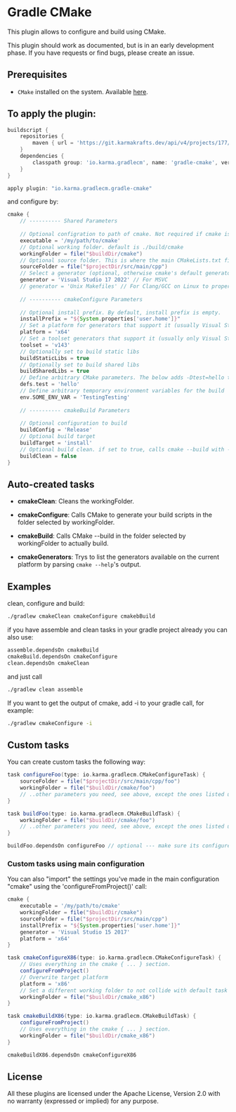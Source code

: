 # Gradle CMake
This plugin allows to configure and build using CMake. 

This plugin should work as documented, but is in an early development phase. 
If you have requests or find bugs, please create an issue.

## Prerequisites

* `CMake` installed on the system. Available [here](https://www.cmake.org).

## To apply the plugin:

```groovy
buildscript {
    repositories {
        maven { url = 'https://git.karmakrafts.dev/api/v4/projects/177/packages/maven' }
    }
    dependencies {
        classpath group: 'io.karma.gradlecm', name: 'gradle-cmake', version: '1.1.0.23'
    }
}

apply plugin: "io.karma.gradlecm.gradle-cmake"
```

and configure by:

```groovy
cmake {
    // ---------- Shared Parameters
    
    // Optional configration to path of cmake. Not required if cmake is on the path.
    executable = '/my/path/to/cmake'
    // Optional working folder. default is ./build/cmake
    workingFolder = file("$buildDir/cmake")
    // Optional source folder. This is where the main CMakeLists.txt file resides. Default is ./src/main/cpp
    sourceFolder = file("$projectDir/src/main/cpp")
    // Select a generator (optional, otherwise cmake's default generator is used)
    generator = 'Visual Studio 17 2022' // For MSVC
    // generator = 'Unix Makefiles' // For Clang/GCC on Linux to properly use multi-threading
    
    // ---------- cmakeConfigure Parameters
    
    // Optional install prefix. By default, install prefix is empty.
    installPrefix = "${System.properties['user.home']}"
    // Set a platform for generators that support it (usually Visual Studio)
    platform = 'x64'
    // Set a toolset generators that support it (usually only Visual Studio)
    toolset = 'v143'
    // Optionally set to build static libs
    buildStaticLibs = true
    // Optionally set to build shared libs
    buildSharedLibs = true
    // Define arbitrary CMake parameters. The below adds -Dtest=hello to cmake command line.
    defs.test = 'hello'
    // Define arbitrary temporary environment variables for the build
    env.SOME_ENV_VAR = 'TestingTesting'
    
    // ---------- cmakeBuild Parameters
    
    // Optional configuration to build
    buildConfig = 'Release'
    // Optional build target
    buildTarget = 'install'
    // Optional build clean. if set to true, calls cmake --build with --clean-first
    buildClean = false
}
```

## Auto-created tasks

* **cmakeClean**: Cleans the workingFolder.

* **cmakeConfigure**: Calls CMake to generate your build scripts in the folder selected by workingFolder.

* **cmakeBuild**: Calls CMake --build in the folder selected by workingFolder to actually build.

* **cmakeGenerators**: Trys to list the generators available on the current platform by parsing `cmake --help`'s output.

## Examples

clean, configure and build:

```bash
./gradlew cmakeClean cmakeConfigure cmakebBuild
```

if you have assemble and clean tasks in your gradle project already you can also use:
	
```bash
assemble.dependsOn cmakeBuild
cmakeBuild.dependsOn cmakeConfigure
clean.dependsOn cmakeClean
```

and just call

```bash
./gradlew clean assemble
```

If you want to get the output of cmake, add -i to your gradle call, for example:
	
```bash
./gradlew cmakeConfigure -i
```

## Custom tasks

You can create custom tasks the following way:

```groovy
task configureFoo(type: io.karma.gradlecm.CMakeConfigureTask) {
    sourceFolder = file("$projectDir/src/main/cpp/foo")
    workingFolder = file("$buildDir/cmake/foo")
    // ..other parameters you need, see above, except the ones listed under cmakeBuild Parameters
}

task buildFoo(type: io.karma.gradlecm.CMakeBuildTask) {
    workingFolder = file("$buildDir/cmake/foo")
    // ..other parameters you need, see above, except the ones listed under cmakeConfigure parameters
}

buildFoo.dependsOn configureFoo // optional --- make sure its configured when you run the build task
```

### Custom tasks using main configuration

You can also "import" the settings you've made in the main configuration "cmake" using the 'configureFromProject()' call:

```groovy
cmake {
    executable = '/my/path/to/cmake'
    workingFolder = file("$buildDir/cmake")
    sourceFolder = file("$projectDir/src/main/cpp")
    installPrefix = "${System.properties['user.home']}"
    generator = 'Visual Studio 15 2017'
    platform = 'x64'
}

task cmakeConfigureX86(type: io.karma.gradlecm.CMakeConfigureTask) {
    // Uses everything in the cmake { ... } section.
    configureFromProject()
    // Overwrite target platform
    platform = 'x86'
    // Set a different working folder to not collide with default task
    workingFolder = file("$buildDir/cmake_x86")
}

task cmakeBuildX86(type: io.karma.gradlecm.CMakeBuildTask) {
    configureFromProject()
    // Uses everything in the cmake { ... } section.
    workingFolder = file("$buildDir/cmake_x86")
}

cmakeBuildX86.dependsOn cmakeConfigureX86
```

## License

All these plugins are licensed under the Apache License, Version 2.0 with no warranty (expressed or implied) for any purpose.
